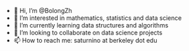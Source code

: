 - 👋 Hi, I’m @BolongZh
- 👀 I’m interested in mathematics, statistics and data science
- 🌱 I’m currently learning data structures and algorithms
- 💞️ I’m looking to collaborate on data science projects
- 📫 How to reach me: saturnino at berkeley dot edu

<!---
BolongZh/BolongZh is a ✨ special ✨ repository because its `README.md` (this file) appears on your GitHub profile.
You can click the Preview link to take a look at your changes.
--->
